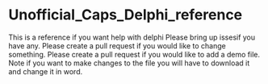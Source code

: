 # Unofficial_Caps_Delphi_reference
This is a reference if you want help with delphi
Please bring up issesif you have any.
Please create a pull request if you would like to change something.
Please create a pull request if you would like to add a demo file.
Note if you want to make changes to the file you will have to download it and change it in word.

